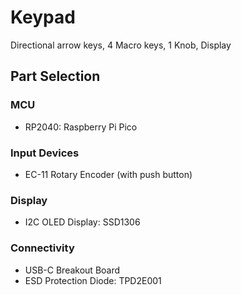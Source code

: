 # Keypad
Directional arrow keys, 4 Macro keys, 1 Knob, Display

## Part Selection
### MCU
- RP2040: Raspberry Pi Pico
### Input Devices
- EC-11 Rotary Encoder (with push button)
### Display
- I2C OLED Display: SSD1306
### Connectivity
- USB-C Breakout Board
- ESD Protection Diode: TPD2E001
